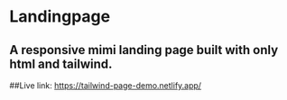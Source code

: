 # Landingpage
## A responsive mimi landing page built with only html and tailwind.
##Live link: https://tailwind-page-demo.netlify.app/

